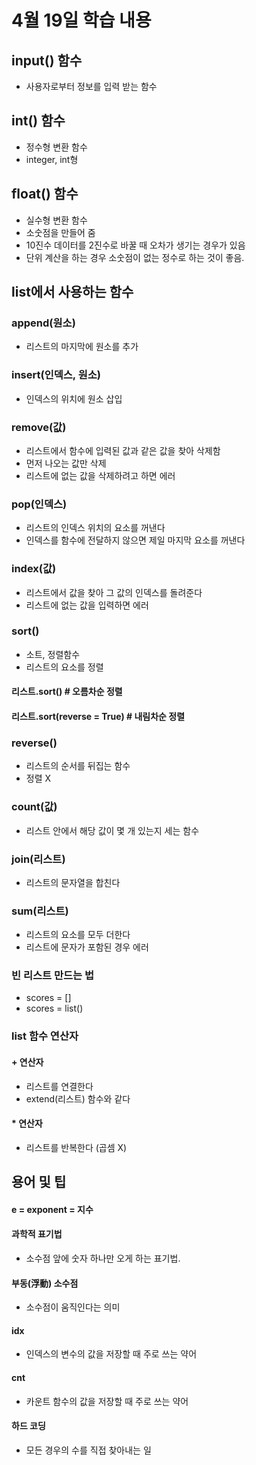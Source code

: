# 4월 19일 학습 내용
## input() 함수
- 사용자로부터 정보를 입력 받는 함수

## int() 함수
- 정수형 변환 함수
- integer, int형
## float() 함수
- 실수형 변환 함수
- 소숫점을 만들어 줌
- 10진수 데이터를 2진수로 바꿀 때 오차가 생기는 경우가 있음
- 단위 계산을 하는 경우 소숫점이 없는 정수로 하는 것이 좋음.
## list에서 사용하는 함수
### append(원소)
- 리스트의 마지막에 원소를 추가

### insert(인덱스, 원소)
- 인덱스의 위치에 원소 삽입

### remove(값)
- 리스트에서 함수에 입력된 값과 같은 값을 찾아 삭제함
- 먼저 나오는 값만 삭제
- 리스트에 없는 값을 삭제하려고 하면 에러

### pop(인덱스)
- 리스트의 인덱스 위치의 요소를 꺼낸다
- 인덱스를 함수에 전달하지 않으면 제일 마지막 요소를 꺼낸다

### index(값)
- 리스트에서 값을 찾아 그 값의 인덱스를 돌려준다
- 리스트에 없는 값을 입력하면 에러

### sort()
- 소트, 정렬함수
- 리스트의 요소를 정렬
#### 리스트.sort() # 오름차순 정렬
#### 리스트.sort(reverse = True) # 내림차순 정렬

### reverse()
- 리스트의 순서를 뒤집는 함수
- 정렬 X

### count(값)
- 리스트 안에서 해당 값이 몇 개 있는지 세는 함수
### join(리스트)
- 리스트의 문자열을 합친다
### sum(리스트)
- 리스트의 요소를 모두 더한다
- 리스트에 문자가 포함된 경우 에러

### 빈 리스트 만드는 법
- scores = []
- scores = list()


### list 함수 연산자
#### + 연산자
- 리스트를 연결한다
- extend(리스트) 함수와 같다
#### * 연산자
- 리스트를 반복한다 (곱셈 X)

## 용어 및 팁
#### e = exponent = 지수
#### 과학적 표기법
- 소수점 앞에 숫자 하나만 오게 하는 표기법.
#### 부동(浮動) 소수점
- 소수점이 움직인다는 의미
#### idx
- 인덱스의 변수의 값을 저장할 때 주로 쓰는 약어
#### cnt 
- 카운트 함수의 값을 저장할 때 주로 쓰는 약어
#### 하드 코딩
- 모든 경우의 수를 직접 찾아내는 일
